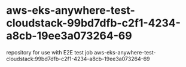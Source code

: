 # aws-eks-anywhere-test-cloudstack-99bd7dfb-c2f1-4234-a8cb-19ee3a073264-69
repository for use with E2E test job aws-eks-anywhere-test-cloudstack:99bd7dfb-c2f1-4234-a8cb-19ee3a073264-69
